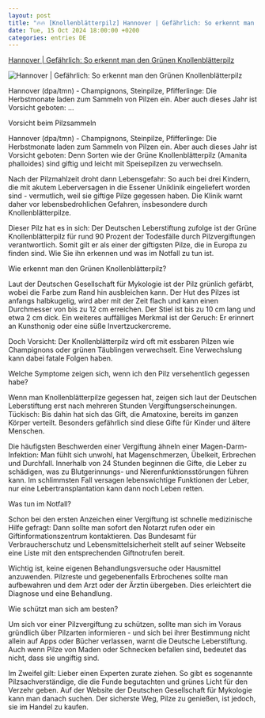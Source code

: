 ```yaml
---
layout: post
title: "🔥🔥 [Knollenblätterpilz] Hannover | Gefährlich: So erkennt man den Grünen Knollenblätterpilz"
date: Tue, 15 Oct 2024 18:00:00 +0200
categories: entries DE
---
```

[Hannover | Gefährlich: So erkennt man den Grünen Knollenblätterpilz](https://www.radiolippe.de/nachrichten/lippe/detailansicht/hannover-gefaehrlich-so-erkennt-man-den-gruenen-knollenblaetterpilz-1.html)

![Hannover | Gefährlich: So erkennt man den Grünen Knollenblätterpilz](https://www.radiolippe.de/fileadmin/_processed_/c/f/csm_2132577_0_9e565274ee.jpg)

Hannover (dpa/tmn) - Champignons, Steinpilze, Pfifferlinge: Die Herbstmonate laden zum Sammeln von Pilzen ein. Aber auch dieses Jahr ist Vorsicht geboten: ...

Vorsicht beim Pilzsammeln

Hannover (dpa/tmn) - Champignons, Steinpilze, Pfifferlinge: Die Herbstmonate laden zum Sammeln von Pilzen ein. Aber auch dieses Jahr ist Vorsicht geboten: Denn Sorten wie der Grüne Knollenblätterpilz (Amanita phalloides) sind giftig und leicht mit Speisepilzen zu verwechseln.

Nach der Pilzmahlzeit droht dann Lebensgefahr: So auch bei drei Kindern, die mit akutem Leberversagen in die Essener Uniklinik eingeliefert worden sind - vermutlich, weil sie giftige Pilze gegessen haben. Die Klinik warnt daher vor lebensbedrohlichen Gefahren, insbesondere durch Knollenblätterpilze.

Dieser Pilz hat es in sich: Der Deutschen Leberstiftung zufolge ist der Grüne Knollenblätterpilz für rund 90 Prozent der Todesfälle durch Pilzvergiftungen verantwortlich. Somit gilt er als einer der giftigsten Pilze, die in Europa zu finden sind. Wie Sie ihn erkennen und was im Notfall zu tun ist.

Wie erkennt man den Grünen Knollenblätterpilz?

Laut der Deutschen Gesellschaft für Mykologie ist der Pilz grünlich gefärbt, wobei die Farbe zum Rand hin ausbleichen kann. Der Hut des Pilzes ist anfangs halbkugelig, wird aber mit der Zeit flach und kann einen Durchmesser von bis zu 12 cm erreichen. Der Stiel ist bis zu 10 cm lang und etwa 2 cm dick. Ein weiteres auffälliges Merkmal ist der Geruch: Er erinnert an Kunsthonig oder eine süße Invertzuckercreme.

Doch Vorsicht: Der Knollenblätterpilz wird oft mit essbaren Pilzen wie Champignons oder grünen Täublingen verwechselt. Eine Verwechslung kann dabei fatale Folgen haben.

Welche Symptome zeigen sich, wenn ich den Pilz versehentlich gegessen habe?

Wenn man Knollenblätterpilze gegessen hat, zeigen sich laut der Deutschen Leberstiftung erst nach mehreren Stunden Vergiftungserscheinungen. Tückisch: Bis dahin hat sich das Gift, die Amatoxine, bereits im ganzen Körper verteilt. Besonders gefährlich sind diese Gifte für Kinder und ältere Menschen.

Die häufigsten Beschwerden einer Vergiftung ähneln einer Magen-Darm-Infektion: Man fühlt sich unwohl, hat Magenschmerzen, Übelkeit, Erbrechen und Durchfall. Innerhalb von 24 Stunden beginnen die Gifte, die Leber zu schädigen, was zu Blutgerinnungs- und Nierenfunktionsstörungen führen kann. Im schlimmsten Fall versagen lebenswichtige Funktionen der Leber, nur eine Lebertransplantation kann dann noch Leben retten.

Was tun im Notfall?

Schon bei den ersten Anzeichen einer Vergiftung ist schnelle medizinische Hilfe gefragt: Dann sollte man sofort den Notarzt rufen oder ein Giftinformationszentrum kontaktieren. Das Bundesamt für Verbraucherschutz und Lebensmittelsicherheit stellt auf seiner Webseite eine Liste mit den entsprechenden Giftnotrufen bereit.

Wichtig ist, keine eigenen Behandlungsversuche oder Hausmittel anzuwenden. Pilzreste und gegebenenfalls Erbrochenes sollte man aufbewahren und dem Arzt oder der Ärztin übergeben. Dies erleichtert die Diagnose und eine Behandlung.

Wie schützt man sich am besten?

Um sich vor einer Pilzvergiftung zu schützen, sollte man sich im Voraus gründlich über Pilzarten informieren - und sich bei ihrer Bestimmung nicht allein auf Apps oder Bücher verlassen, warnt die Deutsche Leberstiftung. Auch wenn Pilze von Maden oder Schnecken befallen sind, bedeutet das nicht, dass sie ungiftig sind.

Im Zweifel gilt: Lieber einen Experten zurate ziehen. So gibt es sogenannte Pilzsachverständige, die die Funde begutachten und grünes Licht für den Verzehr geben. Auf der Website der Deutschen Gesellschaft für Mykologie kann man danach suchen. Der sicherste Weg, Pilze zu genießen, ist jedoch, sie im Handel zu kaufen.

